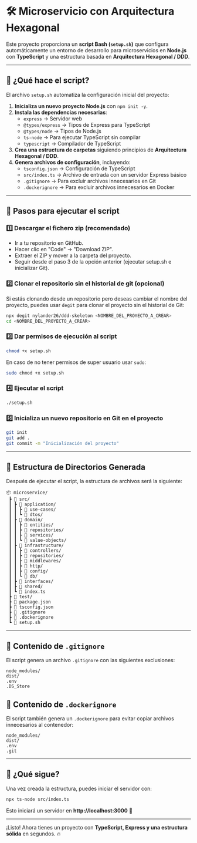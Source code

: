 # 🛠 Microservicio con Arquitectura Hexagonal

Este proyecto proporciona un **script Bash (`setup.sh`)** que configura automáticamente un entorno de desarrollo para microservicios en **Node.js** con **TypeScript** y una estructura basada en **Arquitectura Hexagonal / DDD**.

---

## 📌 ¿Qué hace el script?

El archivo `setup.sh` automatiza la configuración inicial del proyecto:

1. **Inicializa un nuevo proyecto Node.js** con `npm init -y`.
2. **Instala las dependencias necesarias**:
   - `express` → Servidor web
   - `@types/express` → Tipos de Express para TypeScript
   - `@types/node` → Tipos de Node.js
   - `ts-node` → Para ejecutar TypeScript sin compilar
   - `typescript` → Compilador de TypeScript
3. **Crea una estructura de carpetas** siguiendo principios de **Arquitectura Hexagonal / DDD**.
4. **Genera archivos de configuración**, incluyendo:
   - `tsconfig.json` → Configuración de TypeScript
   - `src/index.ts` → Archivo de entrada con un servidor Express básico
   - `.gitignore` → Para excluir archivos innecesarios en Git
   - `.dockerignore` → Para excluir archivos innecesarios en Docker

---

## 🚀 Pasos para ejecutar el script

### 1️⃣ Descargar el fichero zip (recomendado)
* Ir a tu repositorio en GitHub. 
* Hacer clic en "Code" → "Download ZIP". 
* Extraer el ZIP y mover a la carpeta del proyecto. 
* Seguir desde el paso 3 de la opción anterior (ejecutar setup.sh e inicializar Git). 

### 2️⃣ Clonar el repositorio sin el historial de git (opcional)
Si estás clonando desde un repositorio pero deseas cambiar el nombre del proyecto, puedes usar `degit` para clonar el proyecto sin el historial de Git:
```bash
npx degit nylander26/ddd-skeleton <NOMBRE_DEL_PROYECTO_A_CREAR>
cd <NOMBRE_DEL_PROYECTO_A_CREAR>
```

### 3️⃣ Dar permisos de ejecución al script
```bash
chmod +x setup.sh
```
En caso de no tener permisos de super usuario usar `sudo`:
```bash
sudo chmod +x setup.sh
```

### 4️⃣ Ejecutar el script
```bash
./setup.sh
```

### 5️⃣ Inicializa un nuevo repositorio en Git en el proyecto
```bash
git init
git add .
git commit -m "Inicialización del proyecto"
```

---

## 📂 Estructura de Directorios Generada

Después de ejecutar el script, la estructura de archivos será la siguiente:

```
📦 microservice/
 ┣ 📂 src/
 ┃ ┣ 📂 application/
 ┃ ┃ ┣ 📂 use-cases/
 ┃ ┃ ┗ 📂 dtos/
 ┃ ┣ 📂 domain/
 ┃ ┃ ┣ 📂 entities/
 ┃ ┃ ┣ 📂 repositories/
 ┃ ┃ ┣ 📂 services/
 ┃ ┃ ┗ 📂 value-objects/
 ┃ ┣ 📂 infrastructure/
 ┃ ┃ ┣ 📂 controllers/
 ┃ ┃ ┣ 📂 repositories/
 ┃ ┃ ┣ 📂 middlewares/
 ┃ ┃ ┣ 📂 http/
 ┃ ┃ ┣ 📂 config/
 ┃ ┃ ┗ 📂 db/
 ┃ ┣ 📂 interfaces/
 ┃ ┣ 📂 shared/
 ┃ ┗ 📜 index.ts
 ┣ 📂 test/
 ┣ 📜 package.json
 ┣ 📜 tsconfig.json
 ┣ 📜 .gitignore
 ┣ 📜 .dockerignore
 ┗ 📜 setup.sh
```

---

## 📜 Contenido de `.gitignore`
El script genera un archivo `.gitignore` con las siguientes exclusiones:
```gitignore
node_modules/
dist/
.env
.DS_Store
```

## 📜 Contenido de `.dockerignore`
El script también genera un `.dockerignore` para evitar copiar archivos innecesarios al contenedor:
```dockerignore
node_modules/
dist/
.env
.git
```

---

## 🎯 ¿Qué sigue?

Una vez creada la estructura, puedes iniciar el servidor con:
```bash
npx ts-node src/index.ts
```

Esto iniciará un servidor en **http://localhost:3000** 🚀

---

¡Listo! Ahora tienes un proyecto con **TypeScript, Express y una estructura sólida** en segundos. 🔥

